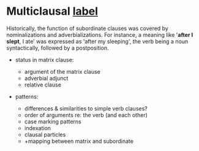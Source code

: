 # Multiclausal [label](multiclausal)
Historically, the function of subordinate clauses was covered by nominalizations and adverbializations.
For instance, a meaning like '**after I slept**, I ate' was expressed as 'after my sleeping', the verb being a noun syntactically, followed by a postposition.

* status in matrix clause:
    * argument of the matrix clause
    * adverbial adjunct
    * relative clause

* patterns:
    * differences & similarities to simple verb clauses?
    * order of arguments re: the verb (and each other)
    * case marking patterns
    * indexation
    * clausal particles
    * +mapping between matrix and subordinate